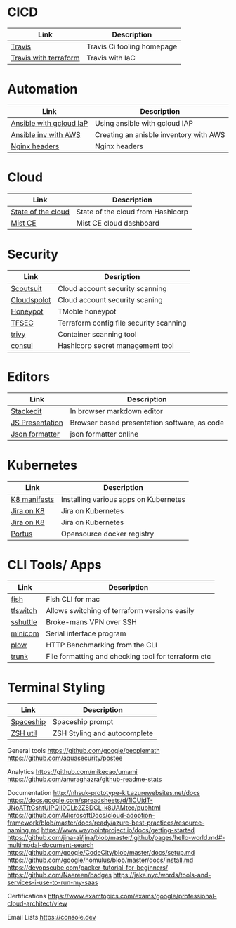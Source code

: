 # CICD[](#cicd)
| Link                                                                                           | Description                | 
|------------------------------------------------------------------------------------------------|----------------------------|
| [Travis](https://travis-ci.org/)                                                               | Travis Ci tooling homepage | 
| [Travis with terraform](https://medium.com/swlh/intro-to-travisci-with-terraform-80e65cf975fe) | Travis with IaC            |

# Automation [](#automation)
| Link                                                                                                      | Description                            |
|-----------------------------------------------------------------------------------------------------------|----------------------------------------|
| [Ansible with gcloud IaP](https://binx.io/blog/2021/03/10/how-to-tell-ansible-to-use-gcp-iap-tunneling/_) | Using ansible with gcloud IAP          |
| [Ansible inv with AWS](https://ibm.github.io/cloud-enterprise-examples/iac-conf-mgmt/ansible/)            | Creating an anisble inventory with AWS |
| [Nginx headers](https://gist.github.com/kmjones1979/9ada952922e56c78dbceadd614d2df73)                     | Nginx headers                          | 

# Cloud [](#cloud)
| Link                                                               | Description                       |
|--------------------------------------------------------------------|-----------------------------------|
| [State of the cloud](https://www.hashicorp.com/state-of-the-cloud) | State of the cloud from Hashicorp | 
| [Mist CE](https://github.com/mistio/mist-ce)                       | Mist CE cloud dashboard           |

# Security [](#security)
| Link                                                                                   | Desription                              |
|----------------------------------------------------------------------------------------|-----------------------------------------|
| [Scoutsuit](https://github.com/nccgroup/ScoutSuite)                                    | Cloud account security scanning         |
| [Cloudspolot](https://github.com/aquasecurity/cloudsploit)                             | Cloud account security scaning          |
| [Honeypot](https://github.com/telekom-security/tpotce#postinstall)                     | TMoble honeypot                         |
| [TFSEC](https://github.com/aquasecurity/tfsec)                                         | Terraform config file security scanning |
| [trivy](https://github.com/aquasecurity/trivy)                                         | Container scanning tool                 |
| [consul](https://learn.hashicorp.com/tutorials/consul/deployment-guide#install-consul) | Hashicorp secret management tool        |

# Editors [](#editors)
| Link                                                    | Description                                  | 
|---------------------------------------------------------|----------------------------------------------|
| [Stackedit](https://stackedit.io/app)                   | In browser markdown editor                   |
| [JS Presentation](https://revealjs.com)                 | Browser based presentation software, as code |
| [Json formatter](https://jsonformatter.org/json-parser) | json formatter online                        |


# Kubernetes [](#kubernetes)
| Link                                                                                                    | Description                           | 
|---------------------------------------------------------------------------------------------------------|---------------------------------------|
| [K8 manifests](https://www.hafifbilgiler.com/hafif-bilgiler/applications-install-on-kubernetes-cluster) | Installing various apps on Kubernetes |
| [Jira on K8](https://github.com/kelseyhightower/jira-on-kubernetes)                                     | Jira on Kubernetes                    | 
| [Jira on K8](https://github.com/Praqma/jira)                                                            | Jira on Kubernetes                    |
| [Portus](http://port.us.org)                                                                            | Opensource docker registry            |

# CLI Tools/ Apps [](#clitoolsapps)
| Link                                                                  | Description                                         | 
|-----------------------------------------------------------------------|-----------------------------------------------------|
| [fish](https://fishshell.com)                                         | Fish CLI for mac                                    |
| [tfswitch](https://tfswitch.warrensbox.com)                           | Allows switching of terraform versions easily       | 
| [sshuttle](https://github.com/sshuttle/sshuttle)                      | Broke-mans VPN over SSH                             |
| [minicom](https://wiki.emacinc.com/wiki/Getting_Started_With_Minicom) | Serial interface program                            | 
| [plow](https://github.com/six-ddc/plow)                               | HTTP Benchmarking from the CLI                      |
| [trunk](https://docs.trunk.io)                                        | File formatting and checking tool for terraform etc | 

# Terminal Styling [](#terminalstyle)
| Link                                                                                    | Description                  | 
|-----------------------------------------------------------------------------------------|------------------------------|
| [Spaceship](https://github.com/denysdovhan/spaceship-prompt)                            | Spaceship prompt             |
| [ZSH util](https://github.com/zsh-users/zsh-syntax-highlighting/blob/master/INSTALL.md) | ZSH Styling and autocomplete |

General tools
https://github.com/google/peoplemath
https://github.com/aquasecurity/postee

Analytics
https://github.com/mikecao/umami
https://github.com/anuraghazra/github-readme-stats

Documentation
http://nhsuk-prototype-kit.azurewebsites.net/docs
https://docs.google.com/spreadsheets/d/1lCUjdT-JNoATftGshtUIPQIl0CLb2Z8DCL-k8UAMtec/pubhtml
https://github.com/MicrosoftDocs/cloud-adoption-framework/blob/master/docs/ready/azure-best-practices/resource-naming.md
https://www.waypointproject.io/docs/getting-started
https://github.com/jina-ai/jina/blob/master/.github/pages/hello-world.md#-multimodal-document-search
https://github.com/google/CodeCity/blob/master/docs/setup.md
https://github.com/google/nomulus/blob/master/docs/install.md
https://devopscube.com/packer-tutorial-for-beginners/
https://github.com/Naereen/badges
https://jake.nyc/words/tools-and-services-i-use-to-run-my-saas


Certifications
https://www.examtopics.com/exams/google/professional-cloud-architect/view

Email Lists
https://console.dev




